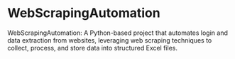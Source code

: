 # WebScrapingAutomation
WebScrapingAutomation: A Python-based project that automates login and data extraction from websites, leveraging web scraping techniques to collect, process, and store data into structured Excel files.
